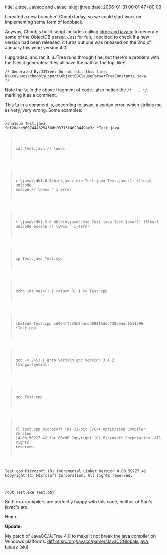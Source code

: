 title: Jjtree, Javacc and Javac.
slug: jjtree
date: 2006-01-31 00:01:47+00:00

I created a new branch of Choob today, so we could start work on implementing some form of loopback.

Anyway, Choob's build script includes calling <a href="https://javacc.dev.java.net/">jjtree and javacc</a> to generate some of the ObjectDB parser. Just for fun, I decided to check if a new version had been released, it turns out one was released on the 2nd of January this year; version 4.0.

I upgraded, and ran it. JJTree runs through fine, but there's a problem with the files it generates: they all have the path at the top, like:

<code>/* Generated By:JJTree: Do not edit this line. uk\co\uwcs\choob\support\ObjectDBClauseParserTreeConstants.java */</code>

Note the <code>\u</code> in the above fragment of code.. also notice the <code>/* ... */</code>, marking it as a comment.

This \u in a comment is, according to javac, a syntax error, which strikes me as very, very wrong. Some examples:

<code>
>sha1sum Test.java
fef20ace9697444325456db03715f4628449ae3c *Test.java
 
>cat Test.java
// \uwcs
 
>c:\java\jdk1.6.0\bin\javac.exe Test.java
Test.java:1: illegal unicode escape
// \uwcs
     ^
1 error
 
>c:\java\jdk1.5.0_06\bin\javac.exe Test.java
Test.java:1: illegal unicode escape
// \uwcs
   ^
1 error


>cp Test.java Test.cpp

>echo int main() { return 0; } >> Test.cpp

>sha1sum Test.cpp
cd994f7c35b84acdb882f5ddc738aeadc1511396 *Test.cpp

>gcc -v 2>&1 | grep version
gcc version 3.4.2 (mingw-special)

>gcc Test.cpp

>cl Test.cpp
Microsoft (R) 32-bit C/C++ Optimizing Compiler Version 14.00.50727.42 for 80x86
Copyright (C) Microsoft Corporation.  All rights reserved.

Test.cpp
Microsoft (R) Incremental Linker Version 8.00.50727.42
Copyright (C) Microsoft Corporation.  All rights reserved.

/out:Test.exe
Test.obj
</code>

Both c++ compilers are perfectly happy with this code, neither of Sun's javac's are.

Hmm..

<strong>Update:</strong>

My patch of JavaCC/JJTree 4.0 to make it not break the java compiler on Windows platforms: <a href="http://faux.uwcs.co.uk/javacc.backslash.diff">diff of src/org/javacc/parser/JavaCCGlobals.java</a>, <a href="http://faux.uwcs.co.uk/javacc.jar">binary</a> (<a href="http://faux.uwcs.co.uk/javacc.jar.asc">sig</a>).